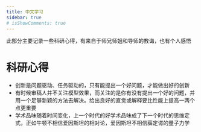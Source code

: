 ```yaml
---
title: 中文学习
sidebar: true
# isShowComments: true
---
```

此部分主要记录一些科研心得，有来自于师兄师姐和导师的教诲，也有个人感悟

# 科研心得

<ClientOnly>
<title-pv/>
</ClientOnly>

* 创新是问题驱动、任务驱动的，只有能提出一个好问题，才能做出好的创新
* 有时候审稿人并不关注模型效果，而关注的是你有没有提出一个好的问题，并用一个足够新颖的方法去解决。给出良好的直觉或解释要比性能上提高一两个点更重要
* 学术品味随着时间变化，上一个时代的好学术品味成了下一个时代的思维定式，正如牛顿不相信爱因斯坦的相对论，爱因斯坦不相信薛定谔的量子力学


<ClientOnly>
  <leave/>
</ClientOnly/>